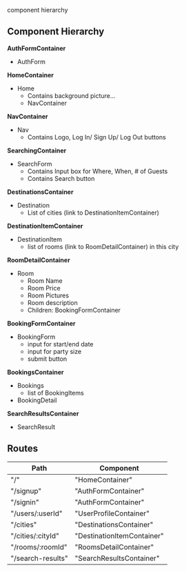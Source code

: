 component hierarchy

## Component Hierarchy

**AuthFormContainer**
  - AuthForm

**HomeContainer**
  - Home
    - Contains background picture...
    - NavContainer

**NavContainer**
  - Nav
    - Contains Logo, Log In/ Sign Up/ Log Out buttons

**SearchingContainer**
  - SearchForm
    - Contains Input box for Where, When, # of Guests
    - Contains Search button

**DestinationsContainer**
  - Destination
    - List of cities (link to DestinationItemContainer)

**DestinationItemContainer**
  - DestinationItem
    - list of rooms (link to RoomDetailContainer) in this city

**RoomDetailContainer**
  - Room
    - Room Name
    - Room Price
    - Room Pictures
    - Room description
    - Children: BookingFormContainer

**BookingFormContainer**
  - BookingForm
    - input for start/end date
    - input for party size
    - submit button

**BookingsContainer**
  - Bookings
    - list of BookingItems
  - BookingDetail


**SearchResultsContainer**
  - SearchResult

## Routes

|Path   | Component   |
|-------|-------------|
| "/" | "HomeContainer"|
| "/signup" | "AuthFormContainer" |
| "/signin" | "AuthFormContainer" |
| "/users/:userId" | "UserProfileContainer" |
| "/cities" | "DestinationsContainer" |
| "/cities/:cityId" | "DestinationItemContainer" |
| "/rooms/:roomId" | "RoomsDetailContainer" |
| "/search-results" | "SearchResultsContainer" |
